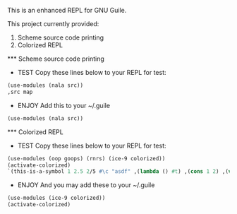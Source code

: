 This is an enhanced REPL for GNU Guile.

This project currently provided:
1. Scheme source code printing
2. Colorized REPL

*** Scheme source code printing
* TEST
Copy these lines below to your REPL for test:
``` scheme
(use-modules (nala src))
,src map
```

* ENJOY
Add this to your ~/.guile
``` scheme
(use-modules (nala src))
```

*** Colorized REPL

* TEST
Copy these lines below to your REPL for test:
``` scheme
(use-modules (oop goops) (rnrs) (ice-9 colorized))
(activate-colorized)
`(this-is-a-symbol 1 2.5 2/5 #\c "asdf" ,(lambda () #t) ,(cons 1 2) ,(vector 1 2 3) #2u32@2@3((1 2) (3 4)) ,(make-bytevector 10 99) ,<object>)
```

* ENJOY
And you may add these to your ~/.guile
``` scheme
(use-modules (ice-9 colorized))
(activate-colorized)
```
